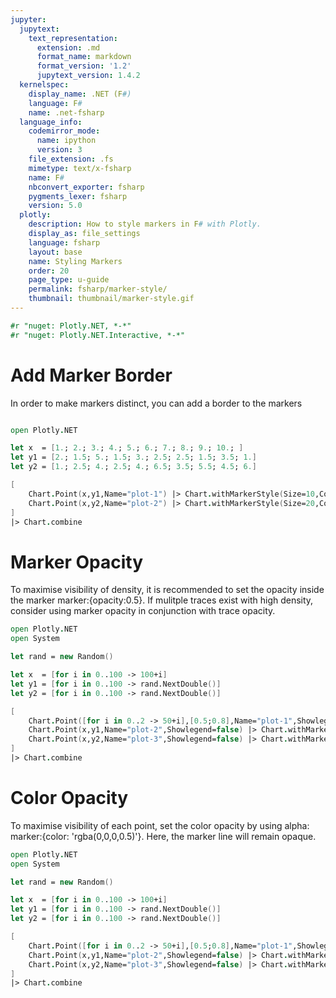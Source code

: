 ```yaml
---
jupyter:
  jupytext:
    text_representation:
      extension: .md
      format_name: markdown
      format_version: '1.2'
      jupytext_version: 1.4.2
  kernelspec:
    display_name: .NET (F#)
    language: F#
    name: .net-fsharp
  language_info:
    codemirror_mode:
      name: ipython
      version: 3
    file_extension: .fs
    mimetype: text/x-fsharp
    name: F#
    nbconvert_exporter: fsharp
    pygments_lexer: fsharp
    version: 5.0
  plotly:
    description: How to style markers in F# with Plotly.
    display_as: file_settings
    language: fsharp
    layout: base
    name: Styling Markers
    order: 20
    page_type: u-guide
    permalink: fsharp/marker-style/
    thumbnail: thumbnail/marker-style.gif
---
```


```fsharp dotnet_interactive={"language": "fsharp"}
#r "nuget: Plotly.NET, *-*"
#r "nuget: Plotly.NET.Interactive, *-*"

```

# Add Marker Border


In order to make markers distinct, you can add a border to the markers

```fsharp dotnet_interactive={"language": "fsharp"}

open Plotly.NET

let x  = [1.; 2.; 3.; 4.; 5.; 6.; 7.; 8.; 9.; 10.; ]
let y1 = [2.; 1.5; 5.; 1.5; 3.; 2.5; 2.5; 1.5; 3.5; 1.]
let y2 = [1.; 2.5; 4.; 2.5; 4.; 6.5; 3.5; 5.5; 4.5; 6.]

[
    Chart.Point(x,y1,Name="plot-1") |> Chart.withMarkerStyle(Size=10,Color="deeppink",Symbol=StyleParam.Symbol.Cross);
    Chart.Point(x,y2,Name="plot-2") |> Chart.withMarkerStyle(Size=20,Color="blue",Symbol=StyleParam.Symbol.Diamond)
]
|> Chart.combine
```

# Marker Opacity


To maximise visibility of density, it is recommended to set the opacity inside the marker marker:{opacity:0.5}. If mulitple traces exist with high density, consider using marker opacity in conjunction with trace opacity.

```fsharp dotnet_interactive={"language": "fsharp"}
open Plotly.NET
open System

let rand = new Random()

let x  = [for i in 0..100 -> 100+i]
let y1 = [for i in 0..100 -> rand.NextDouble()]
let y2 = [for i in 0..100 -> rand.NextDouble()]

[
    Chart.Point([for i in 0..2 -> 50+i],[0.5;0.8],Name="plot-1",Showlegend=false) |> Chart.withMarker(Marker.init(Size=150,Color="green",Opacity=0.5, Symbol=StyleParam.Symbol.Circle,Line=Line.init(Width=10.,Color="red")));
    Chart.Point(x,y1,Name="plot-2",Showlegend=false) |> Chart.withMarkerStyle(Size=25,Color="deeppink",Opacity=0.5, Symbol=StyleParam.Symbol.Circle);
    Chart.Point(x,y2,Name="plot-3",Showlegend=false) |> Chart.withMarkerStyle(Size=25,Color="blue",Opacity=0.5, Symbol=StyleParam.Symbol.Circle)
]
|> Chart.combine
```

# Color Opacity


To maximise visibility of each point, set the color opacity by using alpha: marker:{color: 'rgba(0,0,0,0.5)'}. Here, the marker line will remain opaque.

```fsharp dotnet_interactive={"language": "fsharp"}
open Plotly.NET
open System

let rand = new Random()

let x  = [for i in 0..100 -> 100+i]
let y1 = [for i in 0..100 -> rand.NextDouble()]
let y2 = [for i in 0..100 -> rand.NextDouble()]

[
    Chart.Point([for i in 0..2 -> 50+i],[0.5;0.8],Name="plot-1",Showlegend=false) |> Chart.withMarker(Marker.init(Size=150,Color="rgba(17, 157, 255,0.5)",Opacity=0.5, Symbol=StyleParam.Symbol.Circle,Line=Line.init(Width=10.,Color="red")));
    Chart.Point(x,y1,Name="plot-2",Showlegend=false) |> Chart.withMarkerStyle(Size=25,Color="rgba(17, 157, 255,0.5)",Opacity=0.5, Symbol=StyleParam.Symbol.Circle);
    Chart.Point(x,y2,Name="plot-3",Showlegend=false) |> Chart.withMarkerStyle(Size=25,Color="rgba(17, 157, 255,0.5)",Opacity=0.5, Symbol=StyleParam.Symbol.Circle)
]
|> Chart.combine
```
